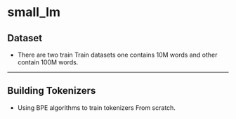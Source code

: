 # small_lm


## Dataset 

* There are two train Train datasets one contains 10M words and other contain 100M words.


--- 

## Building Tokenizers 

* Using BPE algorithms to train tokenizers From scratch. 